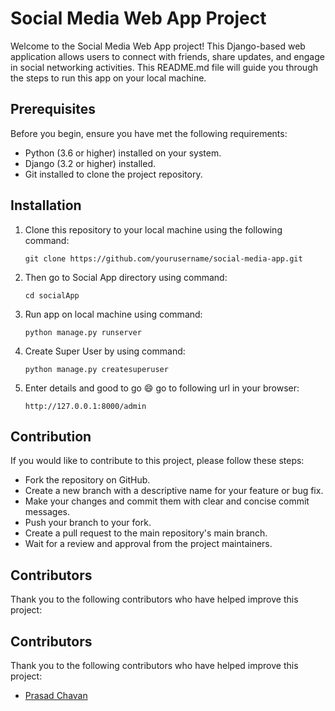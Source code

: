 # Social Media Web App Project

Welcome to the Social Media Web App project! This Django-based web application allows users to connect with friends, share updates, and engage in social networking activities. This README.md file will guide you through the steps to run this app on your local machine.

## Prerequisites

Before you begin, ensure you have met the following requirements:

- Python (3.6 or higher) installed on your system.
- Django (3.2 or higher) installed.
- Git installed to clone the project repository.

## Installation

1. Clone this repository to your local machine using the following command:

   ```shell
   git clone https://github.com/yourusername/social-media-app.git

2. Then go to Social App directory using command:

   ```shell
   cd socialApp

3. Run app on local machine using command:

   ```shell
   python manage.py runserver

4. Create Super User by using command:

   ```shell
   python manage.py createsuperuser

5. Enter details and good to go 😄 go to following url in your browser:

   ```shell
   http://127.0.0.1:8000/admin

## Contribution

If you would like to contribute to this project, please follow these steps:

- Fork the repository on GitHub.
- Create a new branch with a descriptive name for your feature or bug fix.
- Make your changes and commit them with clear and concise commit messages.
- Push your branch to your fork.
- Create a pull request to the main repository's main branch.
- Wait for a review and approval from the project maintainers.

## Contributors

Thank you to the following contributors who have helped improve this project:

## Contributors

Thank you to the following contributors who have helped improve this project:
- [Prasad Chavan](https://github.com/prasad-chavan1)

